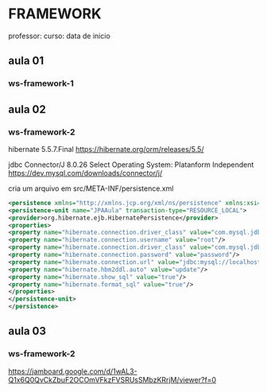# FRAMEWORK
professor:
curso:
data de inicio

## aula 01
### ws-framework-1

## aula 02
### ws-framework-2

hibernate 5.5.7.Final
https://hibernate.org/orm/releases/5.5/


jdbc Connector/J 8.0.26
Select Operating System:
Platanform Independent
https://dev.mysql.com/downloads/connector/j/


cria um arquivo em src/META-INF/persistence.xml

```xml
<persistence xmlns="http://xmlns.jcp.org/xml/ns/persistence" xmlns:xsi="http://www.w3.org/2001/XMLSchema-instance" version="2.1" xsi:schemaLocation="http://xmlns.jcp.org/xml/ns/persistence http://xmlns.jcp.org/xml/ns/persistence/persistence_2_1.xsd http://xmlns.jcp.org/xml/ns/persistence ">
<persistence-unit name="JPAAula" transaction-type="RESOURCE_LOCAL">
<provider>org.hibernate.ejb.HibernatePersistence</provider>
<properties>
<property name="hibernate.connection.driver_class" value="com.mysql.jdbc.Driver"/>
<property name="hibernate.connection.username" value="root"/>
<property name="hibernate.connection.driver_class" value="com.mysql.jdbc.Driver"/>
<property name="hibernate.connection.password" value="password"/>
<property name="hibernate.connection.url" value="jdbc:mysql://localhost:3306/ifam"/>
<property name="hibernate.hbm2ddl.auto" value="update"/>
<property name="hibernate.show_sql" value="true"/>
<property name="hibernate.format_sql" value="true"/>
</properties>
</persistence-unit>
</persistence>
```

## aula 03
### ws-framework-2

https://jamboard.google.com/d/1wAL3-Q1x6Q0QvCkZbuF2OCOmVFkzFVSRUsSMbzKRrjM/viewer?f=0